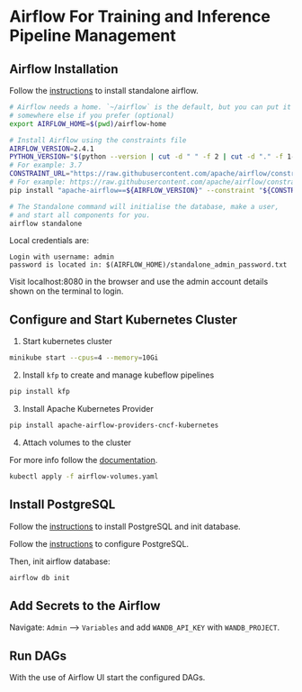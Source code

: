 # Airflow For Training and Inference Pipeline Management

## Airflow Installation

Follow the [instructions](https://airflow.apache.org/docs/apache-airflow/stable/start.html) to install standalone airflow.

```bash
# Airflow needs a home. `~/airflow` is the default, but you can put it
# somewhere else if you prefer (optional)
export AIRFLOW_HOME=$(pwd)/airflow-home

# Install Airflow using the constraints file
AIRFLOW_VERSION=2.4.1
PYTHON_VERSION="$(python --version | cut -d " " -f 2 | cut -d "." -f 1-2)"
# For example: 3.7
CONSTRAINT_URL="https://raw.githubusercontent.com/apache/airflow/constraints-${AIRFLOW_VERSION}/constraints-${PYTHON_VERSION}.txt"
# For example: https://raw.githubusercontent.com/apache/airflow/constraints-2.4.1/constraints-3.7.txt
pip install "apache-airflow==${AIRFLOW_VERSION}" --constraint "${CONSTRAINT_URL}"

# The Standalone command will initialise the database, make a user,
# and start all components for you.
airflow standalone
```

Local credentials are:

```
Login with username: admin
password is located in: $(AIRFLOW_HOME)/standalone_admin_password.txt
```

Visit localhost:8080 in the browser and use the admin account details shown on the terminal to login.


## Configure and Start Kubernetes Cluster

1. Start kubernetes cluster

```bash
minikube start --cpus=4 --memory=10Gi
```

2. Install `kfp` to create and manage kubeflow pipelines

```bash
pip install kfp
```

3. Install Apache Kubernetes Provider

```bash
pip install apache-airflow-providers-cncf-kubernetes
```

4. Attach volumes to the cluster

For more info follow the [documentation](https://kubernetes.io/docs/tasks/configure-pod-container/configure-persistent-volume-storage/).


```bash
kubectl apply -f airflow-volumes.yaml
```

## Install PostgreSQL

Follow the [instructions](https://wiki.archlinux.org/title/PostgreSQL) to install PostgreSQL and init database.

Follow the [instructions](https://medium.com/geekculture/apache-airflow-2-0-complete-installation-with-wsl-explained-71a65d509aba) to configure PostgreSQL.

Then, init airflow database:

```bash
airflow db init
```

## Add Secrets to the Airflow

Navigate: `Admin` --> `Variables` and add `WANDB_API_KEY` with `WANDB_PROJECT`.


## Run DAGs

With the use of Airflow UI start the configured DAGs.